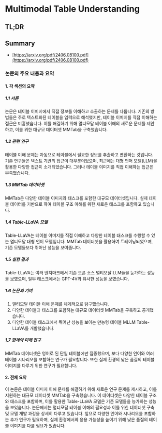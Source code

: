 # Multimodal Table Understanding
## TL;DR
## Summary
- [https://arxiv.org/pdf/2406.08100.pdf](https://arxiv.org/pdf/2406.08100.pdf)

### 논문의 주요 내용과 요약

#### 1. 각 섹션의 요약

##### 1.1 서론
논문은 테이블 이미지에서 직접 정보를 이해하고 추출하는 문제를 다룹니다. 기존의 방법들은 주로 텍스트화된 테이블을 입력으로 해석했지만, 테이블 이미지를 직접 이해하는 접근은 미흡했습니다. 이를 해결하기 위해 멀티모달 테이블 이해의 새로운 문제를 제안하고, 이를 위한 대규모 데이터셋 MMTab을 구축했습니다.

##### 1.2 관련 연구
테이블 이해 문제는 자동으로 테이블에서 필요한 정보를 추출하고 변환하는 것입니다. 기존 연구들은 텍스트 기반의 접근이 대부분이었으며, 최근에는 대형 언어 모델(LLM)을 활용한 다양한 접근이 소개되었습니다. 그러나 테이블 이미지를 직접 이해하는 접근은 부족했습니다.

##### 1.3 MMTab 데이터셋
MMTab은 다양한 테이블 이미지와 태스크를 포함한 대규모 데이터셋입니다. 실제 테이블 데이터를 기반으로 하여 테이블 구조 이해를 위한 새로운 태스크를 포함하고 있습니다.

##### 1.4 Table-LLaVA 모델
Table-LLaVA는 테이블 이미지를 직접 이해하고 다양한 테이블 태스크를 수행할 수 있는 멀티모달 대형 언어 모델입니다. MMTab 데이터셋을 활용하여 트레이닝되었으며, 기존 모델들보다 뛰어난 성능을 보여줍니다.

##### 1.5 실험 결과
Table-LLaVA는 여러 벤치마크에서 기존 오픈 소스 멀티모달 LLM들을 능가하는 성능을 보였으며, 일부 태스크에서는 GPT-4V와 유사한 성능을 보였습니다.

##### 1.6 논문의 기여
1. 멀티모달 테이블 이해 문제를 체계적으로 탐구했습니다.
2. 다양한 테이블과 태스크를 포함하는 대규모 데이터셋 MMTab을 구축하고 공개했습니다.
3. 다양한 테이블 태스크에서 뛰어난 성능을 보이는 만능형 테이블 MLLM Table-LLaVA를 개발했습니다.

##### 1.7 한계와 미래 연구
MMTab 데이터셋은 영어로 된 단일 테이블에만 집중했으며, 보다 다양한 언어와 여러 테이블 시나리오를 포함하는 연구가 필요합니다. 또한 실제 환경의 낮은 품질의 테이블 이미지를 다루기 위한 연구가 필요합니다.

#### 2. 전체 요약

이 논문은 테이블 이미지 이해 문제를 해결하기 위해 새로운 연구 문제를 제시하고, 이를 지원하는 대규모 데이터셋 MMTab을 구축했습니다. 이 데이터셋은 다양한 테이블 구조와 태스크를 포함하며, 이를 활용한 Table-LLaVA 모델은 기존 모델들을 능가하는 성능을 보였습니다. 논문에서는 멀티모달 테이블 이해의 필요성과 이를 위한 데이터셋 구축 및 모델 개발 과정을 상세히 다루고 있습니다. 앞으로 다양한 언어와 시나리오를 포함하는 추가 연구가 필요하며, 실제 환경에서의 응용 가능성을 높이기 위해 낮은 품질의 테이블 이미지를 다룰 필요가 있습니다.